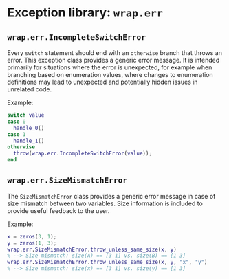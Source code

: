 # Exception library: `wrap.err`

## `wrap.err.IncompleteSwitchError`

Every `switch` statement should end with an `otherwise` branch that throws an
error.  This exception class provides a generic error message.  It is intended
primarily for situations where the error is unexpected, for example when
branching based on enumeration values, where changes to enumeration definitions
may lead to unexpected and potentially hidden issues in unrelated code.

Example:
```matlab
switch value
case 0
  handle_0()
case 1
  handle_1()
otherwise
  throw(wrap.err.IncompleteSwitchError(value));
end
```

## `wrap.err.SizeMismatchError`

The `SizeMismatchError` class provides a generic error message in case of size
mismatch between two variables.  Size information is included to provide useful
feedback to the user.

Example:
```matlab
x = zeros(3, 1);
y = zeros(1, 3);
wrap.err.SizeMismatchError.throw_unless_same_size(x, y)
% --> Size mismatch: size(A) == [3 1] vs. size(B) == [1 3]
wrap.err.SizeMismatchError.throw_unless_same_size(x, y, "x", "y")
% --> Size mismatch: size(x) == [3 1] vs. size(y) == [1 3]
```
